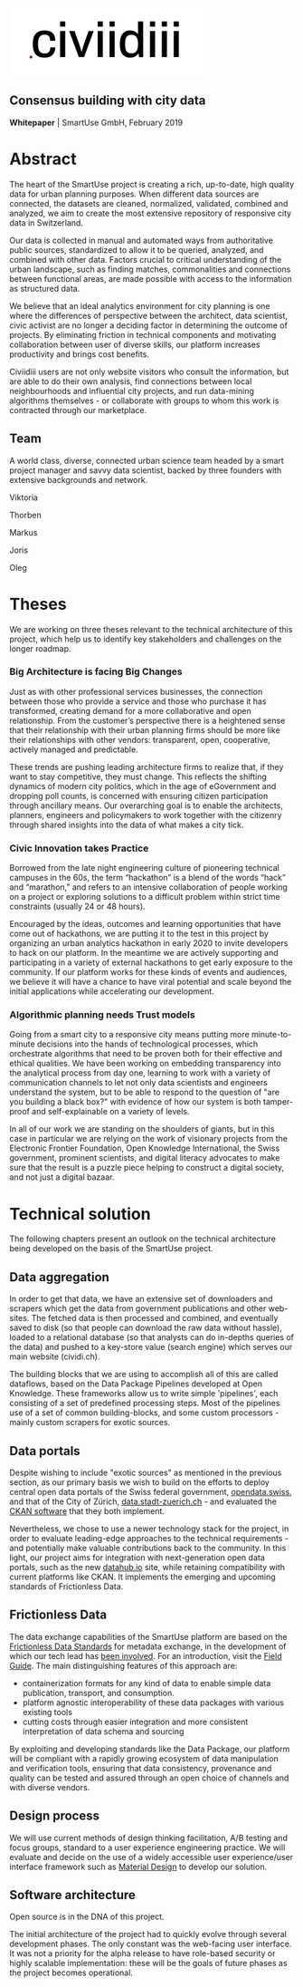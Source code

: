 
![](civiidiii.png)


Consensus building with city data
-----------------

**Whitepaper** | SmartUse GmbH, February 2019

# Abstract

The heart of the SmartUse project is creating a rich, up-to-date, high quality data for urban planning purposes. When different data sources are connected, the datasets are cleaned, normalized, validated, combined and analyzed, we aim to create the most extensive repository of responsive city data in Switzerland.

Our data is collected in manual and automated ways from authoritative public sources, standardized to allow it to be queried, analyzed, and combined with other data. Factors crucial to critical understanding of the urban landscape, such as finding matches, commonalities and connections between functional areas, are made possible with access to the information as structured data.

We believe that an ideal analytics environment for city planning is one where the differences of perspective between the architect, data scientist, civic activist are no longer a deciding factor in determining the outcome of projects. By eliminating friction in technical components and motivating collaboration between user of diverse skills, our platform increases productivity and brings cost benefits.

Civiidiii users are not only website visitors who consult the information, but are able to do their own analysis, find connections between local neighbourhoods and influential city projects, and run data-mining algorithms themselves - or collaborate with groups to whom this work is contracted through our marketplace.

## Team

A world class, diverse, connected urban science team headed by a smart project manager and savvy data scientist, backed by three founders with extensive backgrounds and network.

Viktoria

Thorben

Markus

Joris

Oleg

# Theses

We are working on three theses relevant to the technical architecture of this project, which help us to identify key stakeholders and challenges on the longer roadmap.

### Big Architecture is facing Big Changes

Just as with other professional services businesses, the connection between those who provide a service and those who purchase it has transformed, creating demand for a more collaborative and open relationship. From the customer’s perspective there is a heightened sense that their relationship with their urban planning firms should be more like their relationships with other vendors: transparent, open, cooperative, actively managed and predictable.

These trends are pushing leading architecture firms to realize that, if they want to stay competitive, they must change. This reflects the shifting dynamics of modern city politics, which in the age of eGovernment and dropping poll counts, is concerned with ensuring citizen participation through ancillary means. Our overarching goal is to enable the architects, planners, engineers and policymakers to work together with the citizenry through shared insights into the data of what makes a city tick.

### Civic Innovation takes Practice

Borrowed from the late night engineering culture of pioneering technical campuses in the 60s, the term “hackathon” is a blend of the words “hack” and “marathon,” and refers to an intensive collaboration of people working on a project or exploring solutions to a difficult problem within strict time constraints (usually 24 or 48 hours).

Encouraged by the ideas, outcomes and learning opportunities that have come out of hackathons, we are putting it to the test in this project by organizing an urban analytics hackathon in early 2020 to invite developers to hack on our platform. In the meantime we are actively supporting and participating in a variety of external hackathons to get early exposure to the community. If our platform works for these kinds of events and audiences, we believe it will have a chance to have viral potential and scale beyond the initial applications while accelerating our development.

### Algorithmic planning needs Trust models

Going from a smart city to a responsive city means putting more minute-to-minute decisions into the hands of technological processes, which orchestrate algorithms that need to be proven both for their effective and ethical qualities. We have been working on embedding transparency into the analytical process from day one, learning to work with a variety of communication channels to let not only data scientists and engineers understand the system, but to be able to respond to the question of "are you building a black box?" with evidence of how our system is both tamper-proof and self-explainable on a variety of levels.

In all of our work we are standing on the shoulders of giants, but in this case in particular we are relying on the work of visionary projects from the Electronic Frontier Foundation, Open Knowledge International, the Swiss government, prominent scientists, and digital literacy advocates to make sure that the result is a puzzle piece helping to construct a digital society, and not just a digital bazaar.

# Technical solution

The following chapters present an outlook on the technical architecture being developed on the basis of the SmartUse project.

## Data aggregation

In order to get that data, we have an extensive set of downloaders and scrapers which get the data from government publications and other web-sites. The fetched data is then processed and combined, and eventually saved to disk (so that people can download the raw data without hassle), loaded to a relational database (so that analysts can do in-depths queries of the data) and pushed to a key-store value (search engine) which serves our main website (cividi.ch).

The building blocks that we are using to accomplish all of this are called dataflows, based on the Data Package Pipelines developed at Open Knowledge. These frameworks allow us to write simple 'pipelines', each consisting of a set of predefined processing steps. Most of the pipelines use of a set of common building-blocks, and some custom processors - mainly custom scrapers for exotic sources.

## Data portals

Despite wishing to include "exotic sources" as mentioned in the previous section, as our primary basis we wish to build on the efforts to deploy central open data portals of the Swiss federal government, [opendata.swiss](https://opendata.swiss), and that of the City of Zürich, [data.stadt-zuerich.ch](https://data.stadt-zuerich.ch) - and evaluated the [CKAN software](https://ckan.org) that they both implement.

Nevertheless, we chose to use a newer technology stack for the project, in order to evaluate leading-edge approaches to the technical requirements - and potentially make valuable contributions back to the community. In this light, our project aims for integration with next-generation open data portals, such as the new [datahub.io](https://datahub.io) site, while retaining compatibility with current platforms like CKAN. It implements the emerging and upcoming standards of Frictionless Data.

## Frictionless Data

The data exchange capabilities of the SmartUse platform are based on the [Frictionless Data Standards](https://frictionlessdata.io/specs/) for metadata exchange, in the development of which our tech lead has [been involved](https://frictionlessdata.io/articles/oleg-lavrovsky/). For an introduction, visit the [Field Guide](https://frictionlessdata.io/field-guide/). The main distinguishing features of this approach are:

- containerization formats for any kind of data to enable simple data publication, transport, and consumption.
- platform agnostic interoperability of these data packages with various existing tools
- cutting costs through easier integration and more consistent interpretation of data schema and sourcing

By exploiting and developing standards like the Data Package, our platform will be compliant with a rapidly growing ecosystem of data manipulation and verification tools, ensuring that data consistency, provenance and quality can be tested and assured through an open choice of channels and with diverse vendors.

## Design process

We will use current methods of design thinking facilitation, A/B testing and focus groups, standard to a user experience engineering practice. We will evaluate and decide on the use of a widely accessible user experience/user interface framework such as [Material Design](https://material.io/) to develop our solution.

## Software architecture

Open source is in the DNA of this project.

The initial architecture of the project had to quickly evolve through several development phases. The only constant was the web-facing user interface. It was not a priority for the alpha release to have role-based security or highly scalable implementation: these will be the goals of future phases as the project becomes operational.

